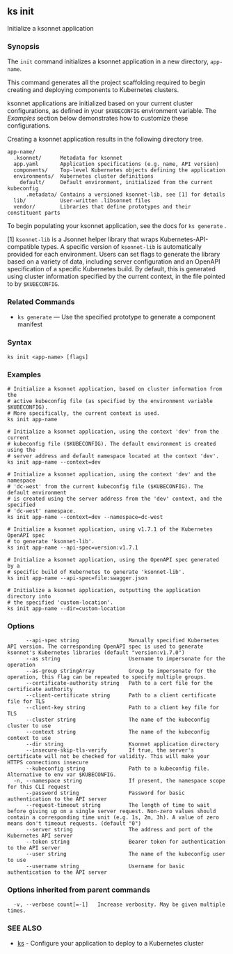 ## ks init

Initialize a ksonnet application

### Synopsis



The `init` command initializes a ksonnet application in a new directory, `app-name`.

This command generates all the project scaffolding required to begin creating and
deploying components to Kubernetes clusters.

ksonnet applications are initialized based on your current cluster configurations,
as defined in your `$KUBECONFIG` environment variable. The *Examples* section
below demonstrates how to customize these configurations.

Creating a ksonnet application results in the following directory tree.

    app-name/
      .ksonnet/      Metadata for ksonnet
      app.yaml       Application specifications (e.g. name, API version)
      components/    Top-level Kubernetes objects defining the application
      environments/  Kubernetes cluster definitions
        default/     Default environment, initialized from the current kubeconfig
          .metadata/ Contains a versioned ksonnet-lib, see [1] for details
      lib/           User-written .libsonnet files
      vendor/        Libraries that define prototypes and their constituent parts

To begin populating your ksonnet application, see the docs for `ks generate` .

[1] `ksonnet-lib` is a Jsonnet helper library that wraps Kubernetes-API-compatible
types. A specific version of `ksonnet-lib` is automatically provided for each
environment. Users can set flags to generate the library based on a variety of data,
including server configuration and an OpenAPI specification of a specific Kubernetes
build. By default, this is generated using cluster information specified by the
current context, in the file pointed to by `$KUBECONFIG`.

### Related Commands

* `ks generate` — Use the specified prototype to generate a component manifest

### Syntax


```
ks init <app-name> [flags]
```

### Examples

```
# Initialize a ksonnet application, based on cluster information from the
# active kubeconfig file (as specified by the environment variable $KUBECONFIG).
# More specifically, the current context is used.
ks init app-name

# Initialize a ksonnet application, using the context 'dev' from the current
# kubeconfig file ($KUBECONFIG). The default environment is created using the
# server address and default namespace located at the context 'dev'.
ks init app-name --context=dev

# Initialize a ksonnet application, using the context 'dev' and the namespace
# 'dc-west' from the current kubeconfig file ($KUBECONFIG). The default environment
# is created using the server address from the 'dev' context, and the specified
# 'dc-west' namespace.
ks init app-name --context=dev --namespace=dc-west

# Initialize a ksonnet application, using v1.7.1 of the Kubernetes OpenAPI spec
# to generate 'ksonnet-lib'.
ks init app-name --api-spec=version:v1.7.1

# Initialize a ksonnet application, using the OpenAPI spec generated by a
# specific build of Kubernetes to generate 'ksonnet-lib'.
ks init app-name --api-spec=file:swagger.json

# Initialize a ksonnet application, outputting the application directory into
# the specified 'custom-location'.
ks init app-name --dir=custom-location
```

### Options

```
      --api-spec string                Manually specified Kubernetes API version. The corresponding OpenAPI spec is used to generate ksonnet's Kubernetes libraries (default "version:v1.7.0")
      --as string                      Username to impersonate for the operation
      --as-group stringArray           Group to impersonate for the operation, this flag can be repeated to specify multiple groups.
      --certificate-authority string   Path to a cert file for the certificate authority
      --client-certificate string      Path to a client certificate file for TLS
      --client-key string              Path to a client key file for TLS
      --cluster string                 The name of the kubeconfig cluster to use
      --context string                 The name of the kubeconfig context to use
      --dir string                     Ksonnet application directory
      --insecure-skip-tls-verify       If true, the server's certificate will not be checked for validity. This will make your HTTPS connections insecure
      --kubeconfig string              Path to a kubeconfig file. Alternative to env var $KUBECONFIG.
  -n, --namespace string               If present, the namespace scope for this CLI request
      --password string                Password for basic authentication to the API server
      --request-timeout string         The length of time to wait before giving up on a single server request. Non-zero values should contain a corresponding time unit (e.g. 1s, 2m, 3h). A value of zero means don't timeout requests. (default "0")
      --server string                  The address and port of the Kubernetes API server
      --token string                   Bearer token for authentication to the API server
      --user string                    The name of the kubeconfig user to use
      --username string                Username for basic authentication to the API server
```

### Options inherited from parent commands

```
  -v, --verbose count[=-1]   Increase verbosity. May be given multiple times.
```

### SEE ALSO
* [ks](ks.md)	 - Configure your application to deploy to a Kubernetes cluster

